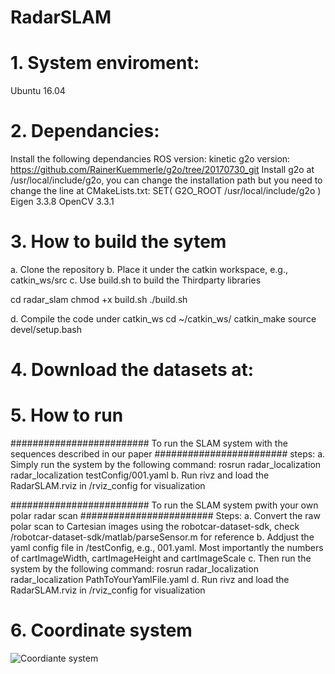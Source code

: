 # RadarSLAM


# 1. System enviroment:
Ubuntu 16.04

# 2. Dependancies:
Install the following dependancies
ROS version: kinetic
g2o version: https://github.com/RainerKuemmerle/g2o/tree/20170730_git
Install g2o at /usr/local/include/g2o, you can change the installation path but you need to change the line at CMakeLists.txt: SET( G2O_ROOT /usr/local/include/g2o )
Eigen 3.3.8
OpenCV 3.3.1

# 3. How to build the sytem
a. Clone the repository 
b. Place it under the catkin workspace, e.g., catkin_ws/src
c. Use build.sh to build the Thirdparty libraries

cd radar_slam
chmod +x build.sh
./build.sh

d. Compile the code under catkin_ws
cd ~/catkin_ws/
catkin_make 
source devel/setup.bash


# 4. Download the datasets at:

# 5. How to run
######################### To run the SLAM system with the sequences described in our paper ########################
steps:
a. Simply run the system by the following command:
   rosrun radar_localization radar_localization testConfig/001.yaml
b. Run rivz and load the RadarSLAM.rviz in /rviz_config for visualization


######################### To run the SLAM system pwith your own polar radar scan ########################
Steps:
a. Convert the raw polar scan to Cartesian images using the robotcar-dataset-sdk, check /robotcar-dataset-sdk/matlab/parseSensor.m for reference
b. Addjust the yaml config file in /testConfig, e.g., 001.yaml. Most importantly the numbers of cartImageWidth, cartImageHeight and cartImageScale
c. Then run the system by the following command:
   rosrun  radar_localization radar_localization PathToYourYamlFile.yaml
d. Run rivz and load the RadarSLAM.rviz in /rviz_config for visualization

# 6. Coordinate system
![Coordiante system](https://github.com/ziyanghong/Radar-SLAM/images/coordinate.png)

